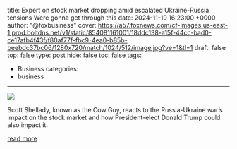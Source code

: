 title: Expert on stock market dropping amid escalated Ukraine-Russia tensions Were gonna get through this
date: 2024-11-19 16:23:00 +0000
author: "@foxbusiness"
cover: https://a57.foxnews.com/cf-images.us-east-1.prod.boltdns.net/v1/static/854081161001/18ddc138-a15f-44cc-bad0-ce17afb4f43f/f80af77f-fbc9-4ea0-b85b-beebdc37bc06/1280x720/match/1024/512/image.jpg?ve=1&tl=1
draft: false
top: false
type: post
hide: false
toc: false
tags:
  - Business
categories:
  - business
---

![](https://a57.foxnews.com/cf-images.us-east-1.prod.boltdns.net/v1/static/854081161001/18ddc138-a15f-44cc-bad0-ce17afb4f43f/f80af77f-fbc9-4ea0-b85b-beebdc37bc06/1280x720/match/1024/512/image.jpg?ve=1&tl=1)

Scott Shellady, known as the Cow Guy, reacts to the Russia-Ukraine war’s impact on the stock market and how President-elect Donald Trump could also impact it.

[read more](https://www.foxbusiness.com/video/6364909206112)
